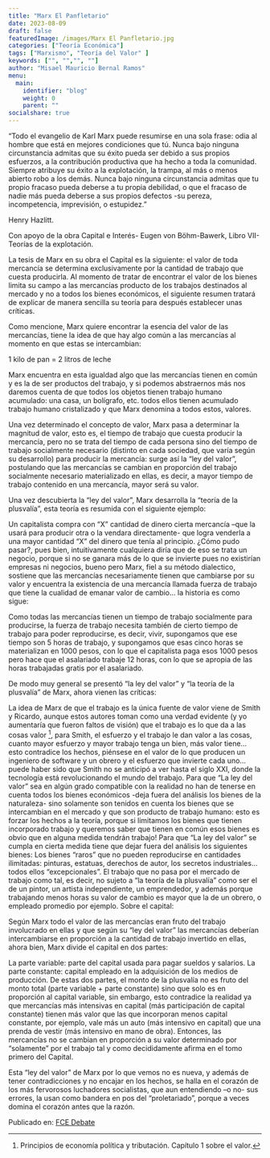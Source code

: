 ```yaml
---
title: "Marx El Panfletario"
date: 2023-08-09
draft: false
featuredImage: /images/Marx El Panfletario.jpg
categories: ["Teoría Económica"]
tags: ["Marxismo", "Teoría del Valor" ]
keywords: ["", "","", ""]
author: "Misael Mauricio Bernal Ramos"
menu:
  main:
    identifier: "blog"
    weight: 0 
    parent: ""
socialshare: true
---
```


“Todo el evangelio de Karl Marx puede resumirse en una sola frase: odia al hombre que está en mejores condiciones que tú. Nunca bajo ninguna circunstancia admitas que su éxito pueda ser debido a sus propios esfuerzos, a la contribución productiva que ha hecho a toda la comunidad. Siempre atribuye su éxito a la explotación, la trampa, al más o menos abierto robo a los demás. Nunca bajo ninguna circunstancia admitas que tu propio fracaso pueda deberse a tu propia debilidad, o que el fracaso de nadie más pueda deberse a sus propios defectos -su pereza, incompetencia, imprevisión, o estupidez.”

Henry Hazlitt.

Con apoyo de la obra Capital e Interés- Eugen von Böhm-Bawerk, Libro VII-Teorías de la explotación.

La tesis de Marx en su obra el Capital es la siguiente: el valor de toda mercancía se determina exclusivamente por la cantidad de trabajo que cuesta producirla. Al momento de tratar de encontrar el valor de los bienes limita su campo a las mercancías producto de los trabajos destinados al mercado y no a todos los bienes económicos, el siguiente resumen tratará de explicar de manera sencilla su teoría para después establecer unas críticas.

Como mencione, Marx quiere encontrar la esencia del valor de las mercancías, tiene la idea de que hay algo común a las mercancías al momento en que estas se intercambian:

1 kilo de pan = 2 litros de leche

Marx encuentra en esta igualdad algo que las mercancías tienen en común y es la de ser productos del trabajo, y si podemos abstraernos más nos daremos cuenta de que todos los objetos tienen trabajo humano acumulado: una casa, un bolígrafo, etc. todos ellos tienen acumulado trabajo humano cristalizado y que Marx denomina a todos estos, valores.

Una vez determinado el concepto de valor, Marx pasa a determinar la magnitud de valor, esto es, el tiempo de trabajo que cuesta producir  la mercancía, pero no se trata del tiempo de cada persona sino del tiempo de trabajo socialmente necesario (distinto en cada sociedad, que varía según su desarrollo) para producir la mercancía: surge así la “ley del valor”, postulando que las mercancías se cambian en proporción del trabajo socialmente necesario materializado en ellas, es  decir, a mayor tiempo de trabajo contenido en una mercancía, mayor será su valor.

Una vez descubierta la “ley del valor”, Marx desarrolla la “teoría de la plusvalía”, esta teoría es resumida con el siguiente ejemplo:

Un capitalista compra con “X” cantidad de dinero cierta mercancía –que la usará para producir otra o la vendara directamente- que logra venderla a una mayor cantidad “X” del dinero que tenía al principio. ¿Cómo pudo pasar?, pues bien, intuitivamente cualquiera diría que de eso se trata un negocio, porque si no se ganara más de lo que se invierte pues no existirían empresas ni negocios, bueno pero Marx, fiel a su método dialectico, sostiene que las mercancías necesariamente tienen que cambiarse por su valor y encuentra la existencia de una mercancía llamada fuerza de trabajo que tiene la cualidad de emanar valor de cambio… la historia es como sigue:

Como todas las mercancías tienen un tiempo de trabajo socialmente para producirse, la fuerza de trabajo necesita también de cierto tiempo de trabajo para poder reproducirse, es decir, vivir, supongamos que ese tiempo son 5 horas de trabajo, y supongamos que esas cinco horas se materializan en 1000 pesos, con lo que el capitalista paga esos 1000 pesos pero hace que el asalariado trabaje 12 horas, con lo que se apropia de las horas trabajadas gratis por el asalariado.

De modo muy general se presentó “la ley del valor” y “la teoría de la plusvalía” de Marx, ahora vienen las críticas:

La idea de Marx de que el trabajo es la única fuente de valor viene de Smith y Ricardo, aunque estos autores toman como una verdad evidente (y yo aumentaría que fueron faltos de visión) que el trabajo es lo que da a las cosas valor [^1], para Smith, el esfuerzo y el trabajo le dan valor a las cosas, cuanto mayor esfuerzo y mayor trabajo tenga un bien, más valor tiene… esto contradice los hechos, piénsese en el valor de lo que producen un ingeniero de software y un obrero y el esfuerzo que invierte cada uno… puede haber sido que Smith no se anticipó a ver hasta el siglo XXI, donde la tecnología está revolucionando el mundo del trabajo.
Para que “La ley del valor” sea en algún grado compatible con la realidad no han de tenerse en cuenta todos los bienes económicos -deja fuera del análisis los bienes de la naturaleza- sino solamente son tenidos en cuenta los bienes que se intercambian en el mercado y que son producto de trabajo humano: esto es forzar los hechos a la teoría, porque si limitamos los bienes que tienen incorporado trabajo y queremos saber que tienen en común esos bienes es obvio que en alguna medida tendrán trabajo!
Para que “La ley del valor” se cumpla en cierta medida tiene que dejar fuera del análisis los siguientes bienes:
Los bienes “raros” que no pueden reproducirse en cantidades ilimitadas: pinturas, estatuas, derechos de autor, los secretos industriales… todos ellos “excepcionales”.
El trabajo que no pasa por el mercado de trabajo como tal, es decir, no sujeto a “la teoría de la plusvalía” como ser el de un pintor, un artista independiente, un emprendedor, y además porque trabajando menos horas su valor de cambio es mayor que la de un obrero, o empleado promedio por ejemplo.
Sobre el capital:

Según Marx todo el valor de las mercancías eran fruto del trabajo involucrado en ellas y que según su “ley del valor” las mercancías deberían intercambiarse en proporción a la cantidad de trabajo invertido en ellas, ahora bien, Marx divide el capital en dos partes:

La parte variable: parte del capital usada para pagar sueldos y salarios.
La parte constante: capital empleado en la adquisición de los medios de producción.
De estas dos partes, el monto de la plusvalía no es fruto del monto total (parte variable + parte constante) sino que solo es en proporción al capital variable, sin embargo, esto contradice la realidad ya que mercancías más intensivas en capital (más participación de capital constante) tienen más valor que las que incorporan menos capital constante, por ejemplo, vale más un auto (más intensivo en capital) que una prenda de vestir (más intensivo en mano de obra). Entonces, las mercancías no se cambian en proporción a su valor determinado por “solamente” por el trabajo tal y como decididamente afirma en el tomo primero del Capital.

Esta “ley del valor” de Marx por lo que vemos no es nueva, y además de tener contradicciones y no encajar en los hechos, se halla en el  corazón de los más fervorosos luchadores socialistas, que aun entendiendo –o no- sus errores, la usan como bandera en pos del “proletariado”, porque a veces domina el corazón antes que la razón.

Publicado en: [FCE Debate](https://fcedebate.wordpress.com/2017/05/07/marx-el-panfletario/)

[^1]: Principios de economía política y tributación. Capítulo 1 sobre el valor.